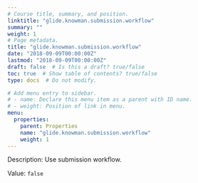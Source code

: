 ```yaml
---
# Course title, summary, and position.
linktitle: "glide.knowman.submission.workflow"
summary: ""
weight: 1
# Page metadata.
title: "glide.knowman.submission.workflow"
date: "2018-09-09T00:00:00Z"
lastmod: "2018-09-09T00:00:00Z"
draft: false  # Is this a draft? true/false
toc: true  # Show table of contents? true/false
type: docs  # Do not modify.

# Add menu entry to sidebar.
# - name: Declare this menu item as a parent with ID name.
# - weight: Position of link in menu.
menu:
  properties:
    parent: Properties
    name: "glide.knowman.submission.workflow"
    weight: 1
---
```


Description: Use submission workflow.


Value: `false`